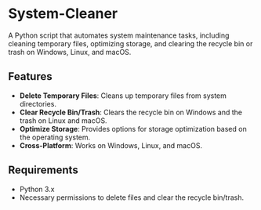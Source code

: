 # System-Cleaner
A Python script that automates system maintenance tasks, including cleaning temporary files, optimizing storage, and clearing the recycle bin or trash on Windows, Linux, and macOS.

## Features

- **Delete Temporary Files**: Cleans up temporary files from system directories.
- **Clear Recycle Bin/Trash**: Clears the recycle bin on Windows and the trash on Linux and macOS.
- **Optimize Storage**: Provides options for storage optimization based on the operating system.
- **Cross-Platform**: Works on Windows, Linux, and macOS.

## Requirements

- Python 3.x
- Necessary permissions to delete files and clear the recycle bin/trash.
